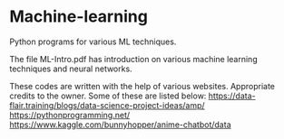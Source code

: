 # Machine-learning

Python programs for various ML techniques.

The file ML-Intro.pdf has introduction on various machine learning techniques and neural networks.

These codes are written with the help of various websites.
Appropriate credits to the owner.
Some of these are listed below:
https://data-flair.training/blogs/data-science-project-ideas/amp/
https://pythonprogramming.net/
https://www.kaggle.com/bunnyhopper/anime-chatbot/data

